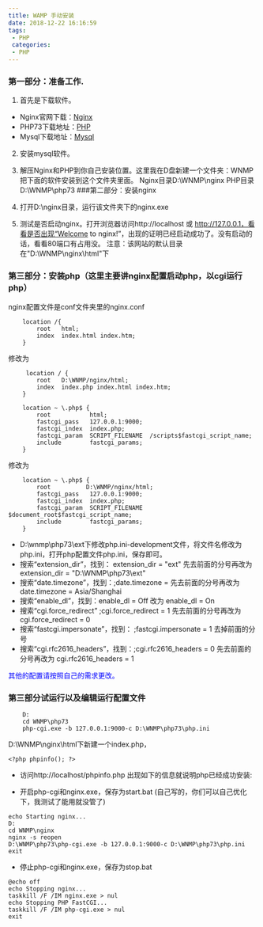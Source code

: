 ```yaml
---
title: WAMP 手动安装
date: 2018-12-22 16:16:59
tags:
 - PHP
 categories:
 - PHP
---
```

### 第一部分：准备工作.

1. 首先是下载软件。 

- Nginx官网下载：<a href="http://nginx.org/en/download.html">Nginx</a>
- PHP73下载地址：<a href="http://www.php.net/downloads.php">PHP</a>
- Mysql下载地址：<a href="http://www.mysql.com/downloads/mysql/">Mysql</a>
2. 安装mysql软件。
3. 解压Nginx和PHP到你自己安装位置。这里我在D盘新建一个文件夹：WNMP把下面的软件安装到这个文件夹里面。
    Nginx目录D:\WNMP\nginx
    PHP目录D:\WNMP\php73
###第二部分：安装nginx

1. 打开D:\nginx目录，运行该文件夹下的nginx.exe
2. 测试是否启动nginx。打开浏览器访问http://localhost 或 http://127.0.0.1，看看是否出现“Welcome to nginx!”，出现的证明已经启动成功了。没有启动的话，看看80端口有占用没。
注意：该网站的默认目录在"D:\WNMP\nginx\html"下

### 第三部分：安装php（这里主要讲nginx配置启动php，以cgi运行php）

nginx配置文件是conf文件夹里的nginx.conf
```
    location /{
        root   html;
        index  index.html index.htm;
    }
```
修改为
```
     location / {
        root   D:\WNMP/nginx/html;
        index  index.php index.html index.htm;
    }
```
```
    location ~ \.php$ {
        root           html;
        fastcgi_pass   127.0.0.1:9000;
        fastcgi_index  index.php;
        fastcgi_param  SCRIPT_FILENAME  /scripts$fastcgi_script_name;
        include        fastcgi_params;
    }
```
修改为
```
    location ~ \.php$ {
        root          D:\WNMP/nginx/html;
        fastcgi_pass   127.0.0.1:9000;
        fastcgi_index  index.php;
        fastcgi_param  SCRIPT_FILENAME  $document_root$fastcgi_script_name;
        include        fastcgi_params;
    }
```
 

-  D:\wnmp\php73\ext下修改php.ini-development文件，将文件名修改为php.ini，打开php配置文件php.ini，保存即可。
- 搜索“extension_dir”，找到： extension_dir = "ext" 先去前面的分号再改为 extension_dir = "D:\WNMP\php73\ext"
- 搜索“date.timezone”，找到：;date.timezone = 先去前面的分号再改为 date.timezone = Asia/Shanghai
- 搜索“enable_dl”，找到：enable_dl = Off 改为 enable_dl = On
- 搜索“cgi.force_redirect” ;cgi.force_redirect = 1 先去前面的分号再改为 cgi.force_redirect = 0
- 搜索“fastcgi.impersonate”，找到： ;fastcgi.impersonate = 1 去掉前面的分号
- 搜索“cgi.rfc2616_headers”，找到：;cgi.rfc2616_headers = 0 先去前面的分号再改为 cgi.rfc2616_headers = 1

<p style="color:blue;">其他的配置请按照自己的需求更改。</p>

### 第三部分试运行以及编辑运行配置文件
```
    D:
    cd WNMP\php73
    php-cgi.exe -b 127.0.0.1:9000-c D:\WNMP\php73\php.ini
```

D:\WNMP\nginx\html下新建一个index.php，
```
<?php phpinfo(); ?>
```
 
- 访问http://localhost/phpinfo.php
出现如下的信息就说明php已经成功安装:
* 开启php-cgi和nginx.exe，保存为start.bat (自己写的，你们可以自己优化下，我测试了能用就没管了)
```
echo Starting nginx...
D:
cd WNMP\nginx
nginx -s reopen
D:\WNMP\php73\php-cgi.exe -b 127.0.0.1:9000-c D:\WNMP\php73\php.ini
exit
```
* 停止php-cgi和nginx.exe，保存为stop.bat
```
@echo off
echo Stopping nginx...
taskkill /F /IM nginx.exe > nul
echo Stopping PHP FastCGI...
taskkill /F /IM php-cgi.exe > nul
exit
```